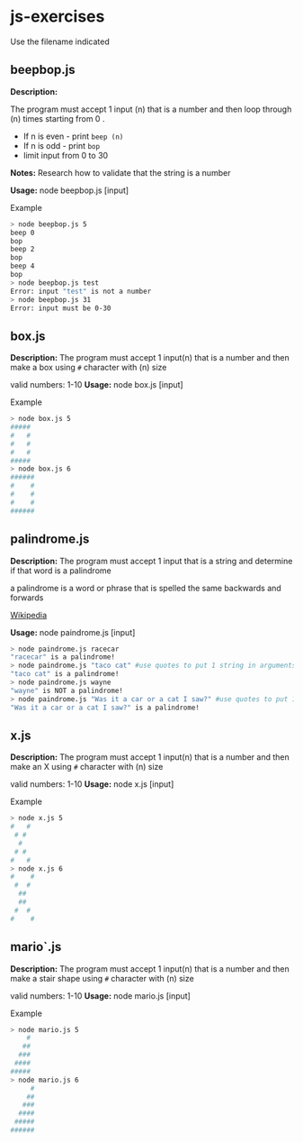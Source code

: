 # js-exercises

Use the filename indicated


## beepbop.js

**Description:**

The program must accept 1 input (n) that is a number and then loop through (n) times starting from 0 .
- If n is even - print `beep (n)`
- If n is odd - print `bop`
- limit input from 0 to 30

**Notes:** Research how to validate that the string is a number

**Usage:** node beepbop.js [input]

Example

```bash
> node beepbop.js 5
beep 0
bop
beep 2
bop
beep 4
bop
> node beepbop.js test
Error: input "test" is not a number
> node beepbop.js 31
Error: input must be 0-30
```

## box.js

**Description:**
The program must accept 1 input(n) that is a number and then make a box using `#` character with (n) size

valid numbers: 1-10
**Usage:** node box.js [input]

Example

```bash
> node box.js 5
#####
#   #
#   #
#   #
#####
> node box.js 6
######
#    #
#    #
#    #
######
```

## palindrome.js

**Description:**
The program must accept 1 input that is a string and determine if that word is a palindrome

a palindrome is a word or phrase that is spelled the same backwards and forwards

[Wikipedia](https://en.wikipedia.org/wiki/Palindrome)


**Usage:** node paindrome.js [input]

```bash
> node paindrome.js racecar
"racecar" is a palindrome!
> node paindrome.js "taco cat" #use quotes to put 1 string in arguments
"taco cat" is a palindrome!
> node paindrome.js wayne
"wayne" is NOT a palindrome!
> node paindrome.js "Was it a car or a cat I saw?" #use quotes to put 1 string in arguments
"Was it a car or a cat I saw?" is a palindrome!
```

## x.js

**Description:**
The program must accept 1 input(n) that is a number and then make an X using `#` character with (n) size

valid numbers: 1-10
**Usage:** node x.js [input]

Example

```bash
> node x.js 5
#   #
 # #
  #
 # #
#   #
> node x.js 6
#    #
 #  #
  ##
  ##
 #  #
#    #
```

## mario`.js

**Description:**
The program must accept 1 input(n) that is a number and then make a stair shape using `#` character with (n) size

valid numbers: 1-10
**Usage:** node mario.js [input]

Example

```bash
> node mario.js 5
    #
   ##
  ###
 ####
#####
> node mario.js 6
     #
    ##
   ###
  ####
 #####
######
```